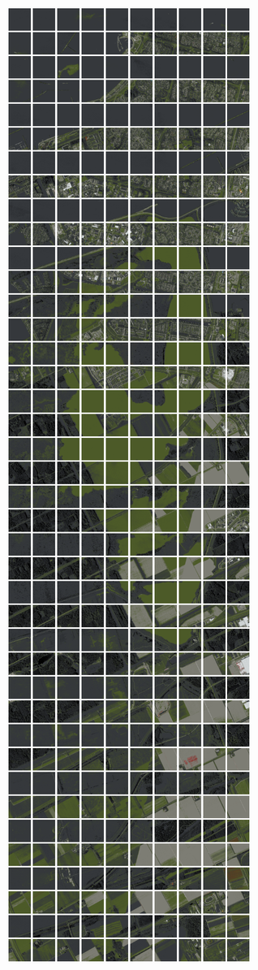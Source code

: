 <html>
<div>
<img src="https://github.com/HakkaTjakka/NL_TILE_MAP/blob/main/18/626/-1054/r.6260.-10540.png" height="44" width="44">
<img src="https://github.com/HakkaTjakka/NL_TILE_MAP/blob/main/18/626/-1054/r.6261.-10540.png" height="44" width="44">
<img src="https://github.com/HakkaTjakka/NL_TILE_MAP/blob/main/18/626/-1054/r.6262.-10540.png" height="44" width="44">
<img src="https://github.com/HakkaTjakka/NL_TILE_MAP/blob/main/18/626/-1054/r.6263.-10540.png" height="44" width="44">
<img src="https://github.com/HakkaTjakka/NL_TILE_MAP/blob/main/18/626/-1054/r.6264.-10540.png" height="44" width="44">
<img src="https://github.com/HakkaTjakka/NL_TILE_MAP/blob/main/18/626/-1054/r.6265.-10540.png" height="44" width="44">
<img src="https://github.com/HakkaTjakka/NL_TILE_MAP/blob/main/18/626/-1054/r.6266.-10540.png" height="44" width="44">
<img src="https://github.com/HakkaTjakka/NL_TILE_MAP/blob/main/18/626/-1054/r.6267.-10540.png" height="44" width="44">
<img src="https://github.com/HakkaTjakka/NL_TILE_MAP/blob/main/18/626/-1054/r.6268.-10540.png" height="44" width="44">
<img src="https://github.com/HakkaTjakka/NL_TILE_MAP/blob/main/18/626/-1054/r.6269.-10540.png" height="44" width="44">
<img src="https://github.com/HakkaTjakka/NL_TILE_MAP/blob/main/18/627/-1054/r.6270.-10540.png" height="44" width="44">
<img src="https://github.com/HakkaTjakka/NL_TILE_MAP/blob/main/18/627/-1054/r.6271.-10540.png" height="44" width="44">
<img src="https://github.com/HakkaTjakka/NL_TILE_MAP/blob/main/18/627/-1054/r.6272.-10540.png" height="44" width="44">
<img src="https://github.com/HakkaTjakka/NL_TILE_MAP/blob/main/18/627/-1054/r.6273.-10540.png" height="44" width="44">
<img src="https://github.com/HakkaTjakka/NL_TILE_MAP/blob/main/18/627/-1054/r.6274.-10540.png" height="44" width="44">
<img src="https://github.com/HakkaTjakka/NL_TILE_MAP/blob/main/18/627/-1054/r.6275.-10540.png" height="44" width="44">
<img src="https://github.com/HakkaTjakka/NL_TILE_MAP/blob/main/18/627/-1054/r.6276.-10540.png" height="44" width="44">
<img src="https://github.com/HakkaTjakka/NL_TILE_MAP/blob/main/18/627/-1054/r.6277.-10540.png" height="44" width="44">
<img src="https://github.com/HakkaTjakka/NL_TILE_MAP/blob/main/18/627/-1054/r.6278.-10540.png" height="44" width="44">
<img src="https://github.com/HakkaTjakka/NL_TILE_MAP/blob/main/18/627/-1054/r.6279.-10540.png" height="44" width="44">
<br>
<img src="https://github.com/HakkaTjakka/NL_TILE_MAP/blob/main/18/626/-1054/r.6260.-10539.png" height="44" width="44">
<img src="https://github.com/HakkaTjakka/NL_TILE_MAP/blob/main/18/626/-1054/r.6261.-10539.png" height="44" width="44">
<img src="https://github.com/HakkaTjakka/NL_TILE_MAP/blob/main/18/626/-1054/r.6262.-10539.png" height="44" width="44">
<img src="https://github.com/HakkaTjakka/NL_TILE_MAP/blob/main/18/626/-1054/r.6263.-10539.png" height="44" width="44">
<img src="https://github.com/HakkaTjakka/NL_TILE_MAP/blob/main/18/626/-1054/r.6264.-10539.png" height="44" width="44">
<img src="https://github.com/HakkaTjakka/NL_TILE_MAP/blob/main/18/626/-1054/r.6265.-10539.png" height="44" width="44">
<img src="https://github.com/HakkaTjakka/NL_TILE_MAP/blob/main/18/626/-1054/r.6266.-10539.png" height="44" width="44">
<img src="https://github.com/HakkaTjakka/NL_TILE_MAP/blob/main/18/626/-1054/r.6267.-10539.png" height="44" width="44">
<img src="https://github.com/HakkaTjakka/NL_TILE_MAP/blob/main/18/626/-1054/r.6268.-10539.png" height="44" width="44">
<img src="https://github.com/HakkaTjakka/NL_TILE_MAP/blob/main/18/626/-1054/r.6269.-10539.png" height="44" width="44">
<img src="https://github.com/HakkaTjakka/NL_TILE_MAP/blob/main/18/627/-1054/r.6270.-10539.png" height="44" width="44">
<img src="https://github.com/HakkaTjakka/NL_TILE_MAP/blob/main/18/627/-1054/r.6271.-10539.png" height="44" width="44">
<img src="https://github.com/HakkaTjakka/NL_TILE_MAP/blob/main/18/627/-1054/r.6272.-10539.png" height="44" width="44">
<img src="https://github.com/HakkaTjakka/NL_TILE_MAP/blob/main/18/627/-1054/r.6273.-10539.png" height="44" width="44">
<img src="https://github.com/HakkaTjakka/NL_TILE_MAP/blob/main/18/627/-1054/r.6274.-10539.png" height="44" width="44">
<img src="https://github.com/HakkaTjakka/NL_TILE_MAP/blob/main/18/627/-1054/r.6275.-10539.png" height="44" width="44">
<img src="https://github.com/HakkaTjakka/NL_TILE_MAP/blob/main/18/627/-1054/r.6276.-10539.png" height="44" width="44">
<img src="https://github.com/HakkaTjakka/NL_TILE_MAP/blob/main/18/627/-1054/r.6277.-10539.png" height="44" width="44">
<img src="https://github.com/HakkaTjakka/NL_TILE_MAP/blob/main/18/627/-1054/r.6278.-10539.png" height="44" width="44">
<img src="https://github.com/HakkaTjakka/NL_TILE_MAP/blob/main/18/627/-1054/r.6279.-10539.png" height="44" width="44">
<br>
<img src="https://github.com/HakkaTjakka/NL_TILE_MAP/blob/main/18/626/-1054/r.6260.-10538.png" height="44" width="44">
<img src="https://github.com/HakkaTjakka/NL_TILE_MAP/blob/main/18/626/-1054/r.6261.-10538.png" height="44" width="44">
<img src="https://github.com/HakkaTjakka/NL_TILE_MAP/blob/main/18/626/-1054/r.6262.-10538.png" height="44" width="44">
<img src="https://github.com/HakkaTjakka/NL_TILE_MAP/blob/main/18/626/-1054/r.6263.-10538.png" height="44" width="44">
<img src="https://github.com/HakkaTjakka/NL_TILE_MAP/blob/main/18/626/-1054/r.6264.-10538.png" height="44" width="44">
<img src="https://github.com/HakkaTjakka/NL_TILE_MAP/blob/main/18/626/-1054/r.6265.-10538.png" height="44" width="44">
<img src="https://github.com/HakkaTjakka/NL_TILE_MAP/blob/main/18/626/-1054/r.6266.-10538.png" height="44" width="44">
<img src="https://github.com/HakkaTjakka/NL_TILE_MAP/blob/main/18/626/-1054/r.6267.-10538.png" height="44" width="44">
<img src="https://github.com/HakkaTjakka/NL_TILE_MAP/blob/main/18/626/-1054/r.6268.-10538.png" height="44" width="44">
<img src="https://github.com/HakkaTjakka/NL_TILE_MAP/blob/main/18/626/-1054/r.6269.-10538.png" height="44" width="44">
<img src="https://github.com/HakkaTjakka/NL_TILE_MAP/blob/main/18/627/-1054/r.6270.-10538.png" height="44" width="44">
<img src="https://github.com/HakkaTjakka/NL_TILE_MAP/blob/main/18/627/-1054/r.6271.-10538.png" height="44" width="44">
<img src="https://github.com/HakkaTjakka/NL_TILE_MAP/blob/main/18/627/-1054/r.6272.-10538.png" height="44" width="44">
<img src="https://github.com/HakkaTjakka/NL_TILE_MAP/blob/main/18/627/-1054/r.6273.-10538.png" height="44" width="44">
<img src="https://github.com/HakkaTjakka/NL_TILE_MAP/blob/main/18/627/-1054/r.6274.-10538.png" height="44" width="44">
<img src="https://github.com/HakkaTjakka/NL_TILE_MAP/blob/main/18/627/-1054/r.6275.-10538.png" height="44" width="44">
<img src="https://github.com/HakkaTjakka/NL_TILE_MAP/blob/main/18/627/-1054/r.6276.-10538.png" height="44" width="44">
<img src="https://github.com/HakkaTjakka/NL_TILE_MAP/blob/main/18/627/-1054/r.6277.-10538.png" height="44" width="44">
<img src="https://github.com/HakkaTjakka/NL_TILE_MAP/blob/main/18/627/-1054/r.6278.-10538.png" height="44" width="44">
<img src="https://github.com/HakkaTjakka/NL_TILE_MAP/blob/main/18/627/-1054/r.6279.-10538.png" height="44" width="44">
<br>
<img src="https://github.com/HakkaTjakka/NL_TILE_MAP/blob/main/18/626/-1054/r.6260.-10537.png" height="44" width="44">
<img src="https://github.com/HakkaTjakka/NL_TILE_MAP/blob/main/18/626/-1054/r.6261.-10537.png" height="44" width="44">
<img src="https://github.com/HakkaTjakka/NL_TILE_MAP/blob/main/18/626/-1054/r.6262.-10537.png" height="44" width="44">
<img src="https://github.com/HakkaTjakka/NL_TILE_MAP/blob/main/18/626/-1054/r.6263.-10537.png" height="44" width="44">
<img src="https://github.com/HakkaTjakka/NL_TILE_MAP/blob/main/18/626/-1054/r.6264.-10537.png" height="44" width="44">
<img src="https://github.com/HakkaTjakka/NL_TILE_MAP/blob/main/18/626/-1054/r.6265.-10537.png" height="44" width="44">
<img src="https://github.com/HakkaTjakka/NL_TILE_MAP/blob/main/18/626/-1054/r.6266.-10537.png" height="44" width="44">
<img src="https://github.com/HakkaTjakka/NL_TILE_MAP/blob/main/18/626/-1054/r.6267.-10537.png" height="44" width="44">
<img src="https://github.com/HakkaTjakka/NL_TILE_MAP/blob/main/18/626/-1054/r.6268.-10537.png" height="44" width="44">
<img src="https://github.com/HakkaTjakka/NL_TILE_MAP/blob/main/18/626/-1054/r.6269.-10537.png" height="44" width="44">
<img src="https://github.com/HakkaTjakka/NL_TILE_MAP/blob/main/18/627/-1054/r.6270.-10537.png" height="44" width="44">
<img src="https://github.com/HakkaTjakka/NL_TILE_MAP/blob/main/18/627/-1054/r.6271.-10537.png" height="44" width="44">
<img src="https://github.com/HakkaTjakka/NL_TILE_MAP/blob/main/18/627/-1054/r.6272.-10537.png" height="44" width="44">
<img src="https://github.com/HakkaTjakka/NL_TILE_MAP/blob/main/18/627/-1054/r.6273.-10537.png" height="44" width="44">
<img src="https://github.com/HakkaTjakka/NL_TILE_MAP/blob/main/18/627/-1054/r.6274.-10537.png" height="44" width="44">
<img src="https://github.com/HakkaTjakka/NL_TILE_MAP/blob/main/18/627/-1054/r.6275.-10537.png" height="44" width="44">
<img src="https://github.com/HakkaTjakka/NL_TILE_MAP/blob/main/18/627/-1054/r.6276.-10537.png" height="44" width="44">
<img src="https://github.com/HakkaTjakka/NL_TILE_MAP/blob/main/18/627/-1054/r.6277.-10537.png" height="44" width="44">
<img src="https://github.com/HakkaTjakka/NL_TILE_MAP/blob/main/18/627/-1054/r.6278.-10537.png" height="44" width="44">
<img src="https://github.com/HakkaTjakka/NL_TILE_MAP/blob/main/18/627/-1054/r.6279.-10537.png" height="44" width="44">
<br>
<img src="https://github.com/HakkaTjakka/NL_TILE_MAP/blob/main/18/626/-1054/r.6260.-10536.png" height="44" width="44">
<img src="https://github.com/HakkaTjakka/NL_TILE_MAP/blob/main/18/626/-1054/r.6261.-10536.png" height="44" width="44">
<img src="https://github.com/HakkaTjakka/NL_TILE_MAP/blob/main/18/626/-1054/r.6262.-10536.png" height="44" width="44">
<img src="https://github.com/HakkaTjakka/NL_TILE_MAP/blob/main/18/626/-1054/r.6263.-10536.png" height="44" width="44">
<img src="https://github.com/HakkaTjakka/NL_TILE_MAP/blob/main/18/626/-1054/r.6264.-10536.png" height="44" width="44">
<img src="https://github.com/HakkaTjakka/NL_TILE_MAP/blob/main/18/626/-1054/r.6265.-10536.png" height="44" width="44">
<img src="https://github.com/HakkaTjakka/NL_TILE_MAP/blob/main/18/626/-1054/r.6266.-10536.png" height="44" width="44">
<img src="https://github.com/HakkaTjakka/NL_TILE_MAP/blob/main/18/626/-1054/r.6267.-10536.png" height="44" width="44">
<img src="https://github.com/HakkaTjakka/NL_TILE_MAP/blob/main/18/626/-1054/r.6268.-10536.png" height="44" width="44">
<img src="https://github.com/HakkaTjakka/NL_TILE_MAP/blob/main/18/626/-1054/r.6269.-10536.png" height="44" width="44">
<img src="https://github.com/HakkaTjakka/NL_TILE_MAP/blob/main/18/627/-1054/r.6270.-10536.png" height="44" width="44">
<img src="https://github.com/HakkaTjakka/NL_TILE_MAP/blob/main/18/627/-1054/r.6271.-10536.png" height="44" width="44">
<img src="https://github.com/HakkaTjakka/NL_TILE_MAP/blob/main/18/627/-1054/r.6272.-10536.png" height="44" width="44">
<img src="https://github.com/HakkaTjakka/NL_TILE_MAP/blob/main/18/627/-1054/r.6273.-10536.png" height="44" width="44">
<img src="https://github.com/HakkaTjakka/NL_TILE_MAP/blob/main/18/627/-1054/r.6274.-10536.png" height="44" width="44">
<img src="https://github.com/HakkaTjakka/NL_TILE_MAP/blob/main/18/627/-1054/r.6275.-10536.png" height="44" width="44">
<img src="https://github.com/HakkaTjakka/NL_TILE_MAP/blob/main/18/627/-1054/r.6276.-10536.png" height="44" width="44">
<img src="https://github.com/HakkaTjakka/NL_TILE_MAP/blob/main/18/627/-1054/r.6277.-10536.png" height="44" width="44">
<img src="https://github.com/HakkaTjakka/NL_TILE_MAP/blob/main/18/627/-1054/r.6278.-10536.png" height="44" width="44">
<img src="https://github.com/HakkaTjakka/NL_TILE_MAP/blob/main/18/627/-1054/r.6279.-10536.png" height="44" width="44">
<br>
<img src="https://github.com/HakkaTjakka/NL_TILE_MAP/blob/main/18/626/-1054/r.6260.-10535.png" height="44" width="44">
<img src="https://github.com/HakkaTjakka/NL_TILE_MAP/blob/main/18/626/-1054/r.6261.-10535.png" height="44" width="44">
<img src="https://github.com/HakkaTjakka/NL_TILE_MAP/blob/main/18/626/-1054/r.6262.-10535.png" height="44" width="44">
<img src="https://github.com/HakkaTjakka/NL_TILE_MAP/blob/main/18/626/-1054/r.6263.-10535.png" height="44" width="44">
<img src="https://github.com/HakkaTjakka/NL_TILE_MAP/blob/main/18/626/-1054/r.6264.-10535.png" height="44" width="44">
<img src="https://github.com/HakkaTjakka/NL_TILE_MAP/blob/main/18/626/-1054/r.6265.-10535.png" height="44" width="44">
<img src="https://github.com/HakkaTjakka/NL_TILE_MAP/blob/main/18/626/-1054/r.6266.-10535.png" height="44" width="44">
<img src="https://github.com/HakkaTjakka/NL_TILE_MAP/blob/main/18/626/-1054/r.6267.-10535.png" height="44" width="44">
<img src="https://github.com/HakkaTjakka/NL_TILE_MAP/blob/main/18/626/-1054/r.6268.-10535.png" height="44" width="44">
<img src="https://github.com/HakkaTjakka/NL_TILE_MAP/blob/main/18/626/-1054/r.6269.-10535.png" height="44" width="44">
<img src="https://github.com/HakkaTjakka/NL_TILE_MAP/blob/main/18/627/-1054/r.6270.-10535.png" height="44" width="44">
<img src="https://github.com/HakkaTjakka/NL_TILE_MAP/blob/main/18/627/-1054/r.6271.-10535.png" height="44" width="44">
<img src="https://github.com/HakkaTjakka/NL_TILE_MAP/blob/main/18/627/-1054/r.6272.-10535.png" height="44" width="44">
<img src="https://github.com/HakkaTjakka/NL_TILE_MAP/blob/main/18/627/-1054/r.6273.-10535.png" height="44" width="44">
<img src="https://github.com/HakkaTjakka/NL_TILE_MAP/blob/main/18/627/-1054/r.6274.-10535.png" height="44" width="44">
<img src="https://github.com/HakkaTjakka/NL_TILE_MAP/blob/main/18/627/-1054/r.6275.-10535.png" height="44" width="44">
<img src="https://github.com/HakkaTjakka/NL_TILE_MAP/blob/main/18/627/-1054/r.6276.-10535.png" height="44" width="44">
<img src="https://github.com/HakkaTjakka/NL_TILE_MAP/blob/main/18/627/-1054/r.6277.-10535.png" height="44" width="44">
<img src="https://github.com/HakkaTjakka/NL_TILE_MAP/blob/main/18/627/-1054/r.6278.-10535.png" height="44" width="44">
<img src="https://github.com/HakkaTjakka/NL_TILE_MAP/blob/main/18/627/-1054/r.6279.-10535.png" height="44" width="44">
<br>
<img src="https://github.com/HakkaTjakka/NL_TILE_MAP/blob/main/18/626/-1054/r.6260.-10534.png" height="44" width="44">
<img src="https://github.com/HakkaTjakka/NL_TILE_MAP/blob/main/18/626/-1054/r.6261.-10534.png" height="44" width="44">
<img src="https://github.com/HakkaTjakka/NL_TILE_MAP/blob/main/18/626/-1054/r.6262.-10534.png" height="44" width="44">
<img src="https://github.com/HakkaTjakka/NL_TILE_MAP/blob/main/18/626/-1054/r.6263.-10534.png" height="44" width="44">
<img src="https://github.com/HakkaTjakka/NL_TILE_MAP/blob/main/18/626/-1054/r.6264.-10534.png" height="44" width="44">
<img src="https://github.com/HakkaTjakka/NL_TILE_MAP/blob/main/18/626/-1054/r.6265.-10534.png" height="44" width="44">
<img src="https://github.com/HakkaTjakka/NL_TILE_MAP/blob/main/18/626/-1054/r.6266.-10534.png" height="44" width="44">
<img src="https://github.com/HakkaTjakka/NL_TILE_MAP/blob/main/18/626/-1054/r.6267.-10534.png" height="44" width="44">
<img src="https://github.com/HakkaTjakka/NL_TILE_MAP/blob/main/18/626/-1054/r.6268.-10534.png" height="44" width="44">
<img src="https://github.com/HakkaTjakka/NL_TILE_MAP/blob/main/18/626/-1054/r.6269.-10534.png" height="44" width="44">
<img src="https://github.com/HakkaTjakka/NL_TILE_MAP/blob/main/18/627/-1054/r.6270.-10534.png" height="44" width="44">
<img src="https://github.com/HakkaTjakka/NL_TILE_MAP/blob/main/18/627/-1054/r.6271.-10534.png" height="44" width="44">
<img src="https://github.com/HakkaTjakka/NL_TILE_MAP/blob/main/18/627/-1054/r.6272.-10534.png" height="44" width="44">
<img src="https://github.com/HakkaTjakka/NL_TILE_MAP/blob/main/18/627/-1054/r.6273.-10534.png" height="44" width="44">
<img src="https://github.com/HakkaTjakka/NL_TILE_MAP/blob/main/18/627/-1054/r.6274.-10534.png" height="44" width="44">
<img src="https://github.com/HakkaTjakka/NL_TILE_MAP/blob/main/18/627/-1054/r.6275.-10534.png" height="44" width="44">
<img src="https://github.com/HakkaTjakka/NL_TILE_MAP/blob/main/18/627/-1054/r.6276.-10534.png" height="44" width="44">
<img src="https://github.com/HakkaTjakka/NL_TILE_MAP/blob/main/18/627/-1054/r.6277.-10534.png" height="44" width="44">
<img src="https://github.com/HakkaTjakka/NL_TILE_MAP/blob/main/18/627/-1054/r.6278.-10534.png" height="44" width="44">
<img src="https://github.com/HakkaTjakka/NL_TILE_MAP/blob/main/18/627/-1054/r.6279.-10534.png" height="44" width="44">
<br>
<img src="https://github.com/HakkaTjakka/NL_TILE_MAP/blob/main/18/626/-1054/r.6260.-10533.png" height="44" width="44">
<img src="https://github.com/HakkaTjakka/NL_TILE_MAP/blob/main/18/626/-1054/r.6261.-10533.png" height="44" width="44">
<img src="https://github.com/HakkaTjakka/NL_TILE_MAP/blob/main/18/626/-1054/r.6262.-10533.png" height="44" width="44">
<img src="https://github.com/HakkaTjakka/NL_TILE_MAP/blob/main/18/626/-1054/r.6263.-10533.png" height="44" width="44">
<img src="https://github.com/HakkaTjakka/NL_TILE_MAP/blob/main/18/626/-1054/r.6264.-10533.png" height="44" width="44">
<img src="https://github.com/HakkaTjakka/NL_TILE_MAP/blob/main/18/626/-1054/r.6265.-10533.png" height="44" width="44">
<img src="https://github.com/HakkaTjakka/NL_TILE_MAP/blob/main/18/626/-1054/r.6266.-10533.png" height="44" width="44">
<img src="https://github.com/HakkaTjakka/NL_TILE_MAP/blob/main/18/626/-1054/r.6267.-10533.png" height="44" width="44">
<img src="https://github.com/HakkaTjakka/NL_TILE_MAP/blob/main/18/626/-1054/r.6268.-10533.png" height="44" width="44">
<img src="https://github.com/HakkaTjakka/NL_TILE_MAP/blob/main/18/626/-1054/r.6269.-10533.png" height="44" width="44">
<img src="https://github.com/HakkaTjakka/NL_TILE_MAP/blob/main/18/627/-1054/r.6270.-10533.png" height="44" width="44">
<img src="https://github.com/HakkaTjakka/NL_TILE_MAP/blob/main/18/627/-1054/r.6271.-10533.png" height="44" width="44">
<img src="https://github.com/HakkaTjakka/NL_TILE_MAP/blob/main/18/627/-1054/r.6272.-10533.png" height="44" width="44">
<img src="https://github.com/HakkaTjakka/NL_TILE_MAP/blob/main/18/627/-1054/r.6273.-10533.png" height="44" width="44">
<img src="https://github.com/HakkaTjakka/NL_TILE_MAP/blob/main/18/627/-1054/r.6274.-10533.png" height="44" width="44">
<img src="https://github.com/HakkaTjakka/NL_TILE_MAP/blob/main/18/627/-1054/r.6275.-10533.png" height="44" width="44">
<img src="https://github.com/HakkaTjakka/NL_TILE_MAP/blob/main/18/627/-1054/r.6276.-10533.png" height="44" width="44">
<img src="https://github.com/HakkaTjakka/NL_TILE_MAP/blob/main/18/627/-1054/r.6277.-10533.png" height="44" width="44">
<img src="https://github.com/HakkaTjakka/NL_TILE_MAP/blob/main/18/627/-1054/r.6278.-10533.png" height="44" width="44">
<img src="https://github.com/HakkaTjakka/NL_TILE_MAP/blob/main/18/627/-1054/r.6279.-10533.png" height="44" width="44">
<br>
<img src="https://github.com/HakkaTjakka/NL_TILE_MAP/blob/main/18/626/-1054/r.6260.-10532.png" height="44" width="44">
<img src="https://github.com/HakkaTjakka/NL_TILE_MAP/blob/main/18/626/-1054/r.6261.-10532.png" height="44" width="44">
<img src="https://github.com/HakkaTjakka/NL_TILE_MAP/blob/main/18/626/-1054/r.6262.-10532.png" height="44" width="44">
<img src="https://github.com/HakkaTjakka/NL_TILE_MAP/blob/main/18/626/-1054/r.6263.-10532.png" height="44" width="44">
<img src="https://github.com/HakkaTjakka/NL_TILE_MAP/blob/main/18/626/-1054/r.6264.-10532.png" height="44" width="44">
<img src="https://github.com/HakkaTjakka/NL_TILE_MAP/blob/main/18/626/-1054/r.6265.-10532.png" height="44" width="44">
<img src="https://github.com/HakkaTjakka/NL_TILE_MAP/blob/main/18/626/-1054/r.6266.-10532.png" height="44" width="44">
<img src="https://github.com/HakkaTjakka/NL_TILE_MAP/blob/main/18/626/-1054/r.6267.-10532.png" height="44" width="44">
<img src="https://github.com/HakkaTjakka/NL_TILE_MAP/blob/main/18/626/-1054/r.6268.-10532.png" height="44" width="44">
<img src="https://github.com/HakkaTjakka/NL_TILE_MAP/blob/main/18/626/-1054/r.6269.-10532.png" height="44" width="44">
<img src="https://github.com/HakkaTjakka/NL_TILE_MAP/blob/main/18/627/-1054/r.6270.-10532.png" height="44" width="44">
<img src="https://github.com/HakkaTjakka/NL_TILE_MAP/blob/main/18/627/-1054/r.6271.-10532.png" height="44" width="44">
<img src="https://github.com/HakkaTjakka/NL_TILE_MAP/blob/main/18/627/-1054/r.6272.-10532.png" height="44" width="44">
<img src="https://github.com/HakkaTjakka/NL_TILE_MAP/blob/main/18/627/-1054/r.6273.-10532.png" height="44" width="44">
<img src="https://github.com/HakkaTjakka/NL_TILE_MAP/blob/main/18/627/-1054/r.6274.-10532.png" height="44" width="44">
<img src="https://github.com/HakkaTjakka/NL_TILE_MAP/blob/main/18/627/-1054/r.6275.-10532.png" height="44" width="44">
<img src="https://github.com/HakkaTjakka/NL_TILE_MAP/blob/main/18/627/-1054/r.6276.-10532.png" height="44" width="44">
<img src="https://github.com/HakkaTjakka/NL_TILE_MAP/blob/main/18/627/-1054/r.6277.-10532.png" height="44" width="44">
<img src="https://github.com/HakkaTjakka/NL_TILE_MAP/blob/main/18/627/-1054/r.6278.-10532.png" height="44" width="44">
<img src="https://github.com/HakkaTjakka/NL_TILE_MAP/blob/main/18/627/-1054/r.6279.-10532.png" height="44" width="44">
<br>
<img src="https://github.com/HakkaTjakka/NL_TILE_MAP/blob/main/18/626/-1054/r.6260.-10531.png" height="44" width="44">
<img src="https://github.com/HakkaTjakka/NL_TILE_MAP/blob/main/18/626/-1054/r.6261.-10531.png" height="44" width="44">
<img src="https://github.com/HakkaTjakka/NL_TILE_MAP/blob/main/18/626/-1054/r.6262.-10531.png" height="44" width="44">
<img src="https://github.com/HakkaTjakka/NL_TILE_MAP/blob/main/18/626/-1054/r.6263.-10531.png" height="44" width="44">
<img src="https://github.com/HakkaTjakka/NL_TILE_MAP/blob/main/18/626/-1054/r.6264.-10531.png" height="44" width="44">
<img src="https://github.com/HakkaTjakka/NL_TILE_MAP/blob/main/18/626/-1054/r.6265.-10531.png" height="44" width="44">
<img src="https://github.com/HakkaTjakka/NL_TILE_MAP/blob/main/18/626/-1054/r.6266.-10531.png" height="44" width="44">
<img src="https://github.com/HakkaTjakka/NL_TILE_MAP/blob/main/18/626/-1054/r.6267.-10531.png" height="44" width="44">
<img src="https://github.com/HakkaTjakka/NL_TILE_MAP/blob/main/18/626/-1054/r.6268.-10531.png" height="44" width="44">
<img src="https://github.com/HakkaTjakka/NL_TILE_MAP/blob/main/18/626/-1054/r.6269.-10531.png" height="44" width="44">
<img src="https://github.com/HakkaTjakka/NL_TILE_MAP/blob/main/18/627/-1054/r.6270.-10531.png" height="44" width="44">
<img src="https://github.com/HakkaTjakka/NL_TILE_MAP/blob/main/18/627/-1054/r.6271.-10531.png" height="44" width="44">
<img src="https://github.com/HakkaTjakka/NL_TILE_MAP/blob/main/18/627/-1054/r.6272.-10531.png" height="44" width="44">
<img src="https://github.com/HakkaTjakka/NL_TILE_MAP/blob/main/18/627/-1054/r.6273.-10531.png" height="44" width="44">
<img src="https://github.com/HakkaTjakka/NL_TILE_MAP/blob/main/18/627/-1054/r.6274.-10531.png" height="44" width="44">
<img src="https://github.com/HakkaTjakka/NL_TILE_MAP/blob/main/18/627/-1054/r.6275.-10531.png" height="44" width="44">
<img src="https://github.com/HakkaTjakka/NL_TILE_MAP/blob/main/18/627/-1054/r.6276.-10531.png" height="44" width="44">
<img src="https://github.com/HakkaTjakka/NL_TILE_MAP/blob/main/18/627/-1054/r.6277.-10531.png" height="44" width="44">
<img src="https://github.com/HakkaTjakka/NL_TILE_MAP/blob/main/18/627/-1054/r.6278.-10531.png" height="44" width="44">
<img src="https://github.com/HakkaTjakka/NL_TILE_MAP/blob/main/18/627/-1054/r.6279.-10531.png" height="44" width="44">
<br>
<img src="https://github.com/HakkaTjakka/NL_TILE_MAP/blob/main/18/626/-1053/r.6260.-10530.png" height="44" width="44">
<img src="https://github.com/HakkaTjakka/NL_TILE_MAP/blob/main/18/626/-1053/r.6261.-10530.png" height="44" width="44">
<img src="https://github.com/HakkaTjakka/NL_TILE_MAP/blob/main/18/626/-1053/r.6262.-10530.png" height="44" width="44">
<img src="https://github.com/HakkaTjakka/NL_TILE_MAP/blob/main/18/626/-1053/r.6263.-10530.png" height="44" width="44">
<img src="https://github.com/HakkaTjakka/NL_TILE_MAP/blob/main/18/626/-1053/r.6264.-10530.png" height="44" width="44">
<img src="https://github.com/HakkaTjakka/NL_TILE_MAP/blob/main/18/626/-1053/r.6265.-10530.png" height="44" width="44">
<img src="https://github.com/HakkaTjakka/NL_TILE_MAP/blob/main/18/626/-1053/r.6266.-10530.png" height="44" width="44">
<img src="https://github.com/HakkaTjakka/NL_TILE_MAP/blob/main/18/626/-1053/r.6267.-10530.png" height="44" width="44">
<img src="https://github.com/HakkaTjakka/NL_TILE_MAP/blob/main/18/626/-1053/r.6268.-10530.png" height="44" width="44">
<img src="https://github.com/HakkaTjakka/NL_TILE_MAP/blob/main/18/626/-1053/r.6269.-10530.png" height="44" width="44">
<img src="https://github.com/HakkaTjakka/NL_TILE_MAP/blob/main/18/627/-1053/r.6270.-10530.png" height="44" width="44">
<img src="https://github.com/HakkaTjakka/NL_TILE_MAP/blob/main/18/627/-1053/r.6271.-10530.png" height="44" width="44">
<img src="https://github.com/HakkaTjakka/NL_TILE_MAP/blob/main/18/627/-1053/r.6272.-10530.png" height="44" width="44">
<img src="https://github.com/HakkaTjakka/NL_TILE_MAP/blob/main/18/627/-1053/r.6273.-10530.png" height="44" width="44">
<img src="https://github.com/HakkaTjakka/NL_TILE_MAP/blob/main/18/627/-1053/r.6274.-10530.png" height="44" width="44">
<img src="https://github.com/HakkaTjakka/NL_TILE_MAP/blob/main/18/627/-1053/r.6275.-10530.png" height="44" width="44">
<img src="https://github.com/HakkaTjakka/NL_TILE_MAP/blob/main/18/627/-1053/r.6276.-10530.png" height="44" width="44">
<img src="https://github.com/HakkaTjakka/NL_TILE_MAP/blob/main/18/627/-1053/r.6277.-10530.png" height="44" width="44">
<img src="https://github.com/HakkaTjakka/NL_TILE_MAP/blob/main/18/627/-1053/r.6278.-10530.png" height="44" width="44">
<img src="https://github.com/HakkaTjakka/NL_TILE_MAP/blob/main/18/627/-1053/r.6279.-10530.png" height="44" width="44">
<br>
<img src="https://github.com/HakkaTjakka/NL_TILE_MAP/blob/main/18/626/-1053/r.6260.-10529.png" height="44" width="44">
<img src="https://github.com/HakkaTjakka/NL_TILE_MAP/blob/main/18/626/-1053/r.6261.-10529.png" height="44" width="44">
<img src="https://github.com/HakkaTjakka/NL_TILE_MAP/blob/main/18/626/-1053/r.6262.-10529.png" height="44" width="44">
<img src="https://github.com/HakkaTjakka/NL_TILE_MAP/blob/main/18/626/-1053/r.6263.-10529.png" height="44" width="44">
<img src="https://github.com/HakkaTjakka/NL_TILE_MAP/blob/main/18/626/-1053/r.6264.-10529.png" height="44" width="44">
<img src="https://github.com/HakkaTjakka/NL_TILE_MAP/blob/main/18/626/-1053/r.6265.-10529.png" height="44" width="44">
<img src="https://github.com/HakkaTjakka/NL_TILE_MAP/blob/main/18/626/-1053/r.6266.-10529.png" height="44" width="44">
<img src="https://github.com/HakkaTjakka/NL_TILE_MAP/blob/main/18/626/-1053/r.6267.-10529.png" height="44" width="44">
<img src="https://github.com/HakkaTjakka/NL_TILE_MAP/blob/main/18/626/-1053/r.6268.-10529.png" height="44" width="44">
<img src="https://github.com/HakkaTjakka/NL_TILE_MAP/blob/main/18/626/-1053/r.6269.-10529.png" height="44" width="44">
<img src="https://github.com/HakkaTjakka/NL_TILE_MAP/blob/main/18/627/-1053/r.6270.-10529.png" height="44" width="44">
<img src="https://github.com/HakkaTjakka/NL_TILE_MAP/blob/main/18/627/-1053/r.6271.-10529.png" height="44" width="44">
<img src="https://github.com/HakkaTjakka/NL_TILE_MAP/blob/main/18/627/-1053/r.6272.-10529.png" height="44" width="44">
<img src="https://github.com/HakkaTjakka/NL_TILE_MAP/blob/main/18/627/-1053/r.6273.-10529.png" height="44" width="44">
<img src="https://github.com/HakkaTjakka/NL_TILE_MAP/blob/main/18/627/-1053/r.6274.-10529.png" height="44" width="44">
<img src="https://github.com/HakkaTjakka/NL_TILE_MAP/blob/main/18/627/-1053/r.6275.-10529.png" height="44" width="44">
<img src="https://github.com/HakkaTjakka/NL_TILE_MAP/blob/main/18/627/-1053/r.6276.-10529.png" height="44" width="44">
<img src="https://github.com/HakkaTjakka/NL_TILE_MAP/blob/main/18/627/-1053/r.6277.-10529.png" height="44" width="44">
<img src="https://github.com/HakkaTjakka/NL_TILE_MAP/blob/main/18/627/-1053/r.6278.-10529.png" height="44" width="44">
<img src="https://github.com/HakkaTjakka/NL_TILE_MAP/blob/main/18/627/-1053/r.6279.-10529.png" height="44" width="44">
<br>
<img src="https://github.com/HakkaTjakka/NL_TILE_MAP/blob/main/18/626/-1053/r.6260.-10528.png" height="44" width="44">
<img src="https://github.com/HakkaTjakka/NL_TILE_MAP/blob/main/18/626/-1053/r.6261.-10528.png" height="44" width="44">
<img src="https://github.com/HakkaTjakka/NL_TILE_MAP/blob/main/18/626/-1053/r.6262.-10528.png" height="44" width="44">
<img src="https://github.com/HakkaTjakka/NL_TILE_MAP/blob/main/18/626/-1053/r.6263.-10528.png" height="44" width="44">
<img src="https://github.com/HakkaTjakka/NL_TILE_MAP/blob/main/18/626/-1053/r.6264.-10528.png" height="44" width="44">
<img src="https://github.com/HakkaTjakka/NL_TILE_MAP/blob/main/18/626/-1053/r.6265.-10528.png" height="44" width="44">
<img src="https://github.com/HakkaTjakka/NL_TILE_MAP/blob/main/18/626/-1053/r.6266.-10528.png" height="44" width="44">
<img src="https://github.com/HakkaTjakka/NL_TILE_MAP/blob/main/18/626/-1053/r.6267.-10528.png" height="44" width="44">
<img src="https://github.com/HakkaTjakka/NL_TILE_MAP/blob/main/18/626/-1053/r.6268.-10528.png" height="44" width="44">
<img src="https://github.com/HakkaTjakka/NL_TILE_MAP/blob/main/18/626/-1053/r.6269.-10528.png" height="44" width="44">
<img src="https://github.com/HakkaTjakka/NL_TILE_MAP/blob/main/18/627/-1053/r.6270.-10528.png" height="44" width="44">
<img src="https://github.com/HakkaTjakka/NL_TILE_MAP/blob/main/18/627/-1053/r.6271.-10528.png" height="44" width="44">
<img src="https://github.com/HakkaTjakka/NL_TILE_MAP/blob/main/18/627/-1053/r.6272.-10528.png" height="44" width="44">
<img src="https://github.com/HakkaTjakka/NL_TILE_MAP/blob/main/18/627/-1053/r.6273.-10528.png" height="44" width="44">
<img src="https://github.com/HakkaTjakka/NL_TILE_MAP/blob/main/18/627/-1053/r.6274.-10528.png" height="44" width="44">
<img src="https://github.com/HakkaTjakka/NL_TILE_MAP/blob/main/18/627/-1053/r.6275.-10528.png" height="44" width="44">
<img src="https://github.com/HakkaTjakka/NL_TILE_MAP/blob/main/18/627/-1053/r.6276.-10528.png" height="44" width="44">
<img src="https://github.com/HakkaTjakka/NL_TILE_MAP/blob/main/18/627/-1053/r.6277.-10528.png" height="44" width="44">
<img src="https://github.com/HakkaTjakka/NL_TILE_MAP/blob/main/18/627/-1053/r.6278.-10528.png" height="44" width="44">
<img src="https://github.com/HakkaTjakka/NL_TILE_MAP/blob/main/18/627/-1053/r.6279.-10528.png" height="44" width="44">
<br>
<img src="https://github.com/HakkaTjakka/NL_TILE_MAP/blob/main/18/626/-1053/r.6260.-10527.png" height="44" width="44">
<img src="https://github.com/HakkaTjakka/NL_TILE_MAP/blob/main/18/626/-1053/r.6261.-10527.png" height="44" width="44">
<img src="https://github.com/HakkaTjakka/NL_TILE_MAP/blob/main/18/626/-1053/r.6262.-10527.png" height="44" width="44">
<img src="https://github.com/HakkaTjakka/NL_TILE_MAP/blob/main/18/626/-1053/r.6263.-10527.png" height="44" width="44">
<img src="https://github.com/HakkaTjakka/NL_TILE_MAP/blob/main/18/626/-1053/r.6264.-10527.png" height="44" width="44">
<img src="https://github.com/HakkaTjakka/NL_TILE_MAP/blob/main/18/626/-1053/r.6265.-10527.png" height="44" width="44">
<img src="https://github.com/HakkaTjakka/NL_TILE_MAP/blob/main/18/626/-1053/r.6266.-10527.png" height="44" width="44">
<img src="https://github.com/HakkaTjakka/NL_TILE_MAP/blob/main/18/626/-1053/r.6267.-10527.png" height="44" width="44">
<img src="https://github.com/HakkaTjakka/NL_TILE_MAP/blob/main/18/626/-1053/r.6268.-10527.png" height="44" width="44">
<img src="https://github.com/HakkaTjakka/NL_TILE_MAP/blob/main/18/626/-1053/r.6269.-10527.png" height="44" width="44">
<img src="https://github.com/HakkaTjakka/NL_TILE_MAP/blob/main/18/627/-1053/r.6270.-10527.png" height="44" width="44">
<img src="https://github.com/HakkaTjakka/NL_TILE_MAP/blob/main/18/627/-1053/r.6271.-10527.png" height="44" width="44">
<img src="https://github.com/HakkaTjakka/NL_TILE_MAP/blob/main/18/627/-1053/r.6272.-10527.png" height="44" width="44">
<img src="https://github.com/HakkaTjakka/NL_TILE_MAP/blob/main/18/627/-1053/r.6273.-10527.png" height="44" width="44">
<img src="https://github.com/HakkaTjakka/NL_TILE_MAP/blob/main/18/627/-1053/r.6274.-10527.png" height="44" width="44">
<img src="https://github.com/HakkaTjakka/NL_TILE_MAP/blob/main/18/627/-1053/r.6275.-10527.png" height="44" width="44">
<img src="https://github.com/HakkaTjakka/NL_TILE_MAP/blob/main/18/627/-1053/r.6276.-10527.png" height="44" width="44">
<img src="https://github.com/HakkaTjakka/NL_TILE_MAP/blob/main/18/627/-1053/r.6277.-10527.png" height="44" width="44">
<img src="https://github.com/HakkaTjakka/NL_TILE_MAP/blob/main/18/627/-1053/r.6278.-10527.png" height="44" width="44">
<img src="https://github.com/HakkaTjakka/NL_TILE_MAP/blob/main/18/627/-1053/r.6279.-10527.png" height="44" width="44">
<br>
<img src="https://github.com/HakkaTjakka/NL_TILE_MAP/blob/main/18/626/-1053/r.6260.-10526.png" height="44" width="44">
<img src="https://github.com/HakkaTjakka/NL_TILE_MAP/blob/main/18/626/-1053/r.6261.-10526.png" height="44" width="44">
<img src="https://github.com/HakkaTjakka/NL_TILE_MAP/blob/main/18/626/-1053/r.6262.-10526.png" height="44" width="44">
<img src="https://github.com/HakkaTjakka/NL_TILE_MAP/blob/main/18/626/-1053/r.6263.-10526.png" height="44" width="44">
<img src="https://github.com/HakkaTjakka/NL_TILE_MAP/blob/main/18/626/-1053/r.6264.-10526.png" height="44" width="44">
<img src="https://github.com/HakkaTjakka/NL_TILE_MAP/blob/main/18/626/-1053/r.6265.-10526.png" height="44" width="44">
<img src="https://github.com/HakkaTjakka/NL_TILE_MAP/blob/main/18/626/-1053/r.6266.-10526.png" height="44" width="44">
<img src="https://github.com/HakkaTjakka/NL_TILE_MAP/blob/main/18/626/-1053/r.6267.-10526.png" height="44" width="44">
<img src="https://github.com/HakkaTjakka/NL_TILE_MAP/blob/main/18/626/-1053/r.6268.-10526.png" height="44" width="44">
<img src="https://github.com/HakkaTjakka/NL_TILE_MAP/blob/main/18/626/-1053/r.6269.-10526.png" height="44" width="44">
<img src="https://github.com/HakkaTjakka/NL_TILE_MAP/blob/main/18/627/-1053/r.6270.-10526.png" height="44" width="44">
<img src="https://github.com/HakkaTjakka/NL_TILE_MAP/blob/main/18/627/-1053/r.6271.-10526.png" height="44" width="44">
<img src="https://github.com/HakkaTjakka/NL_TILE_MAP/blob/main/18/627/-1053/r.6272.-10526.png" height="44" width="44">
<img src="https://github.com/HakkaTjakka/NL_TILE_MAP/blob/main/18/627/-1053/r.6273.-10526.png" height="44" width="44">
<img src="https://github.com/HakkaTjakka/NL_TILE_MAP/blob/main/18/627/-1053/r.6274.-10526.png" height="44" width="44">
<img src="https://github.com/HakkaTjakka/NL_TILE_MAP/blob/main/18/627/-1053/r.6275.-10526.png" height="44" width="44">
<img src="https://github.com/HakkaTjakka/NL_TILE_MAP/blob/main/18/627/-1053/r.6276.-10526.png" height="44" width="44">
<img src="https://github.com/HakkaTjakka/NL_TILE_MAP/blob/main/18/627/-1053/r.6277.-10526.png" height="44" width="44">
<img src="https://github.com/HakkaTjakka/NL_TILE_MAP/blob/main/18/627/-1053/r.6278.-10526.png" height="44" width="44">
<img src="https://github.com/HakkaTjakka/NL_TILE_MAP/blob/main/18/627/-1053/r.6279.-10526.png" height="44" width="44">
<br>
<img src="https://github.com/HakkaTjakka/NL_TILE_MAP/blob/main/18/626/-1053/r.6260.-10525.png" height="44" width="44">
<img src="https://github.com/HakkaTjakka/NL_TILE_MAP/blob/main/18/626/-1053/r.6261.-10525.png" height="44" width="44">
<img src="https://github.com/HakkaTjakka/NL_TILE_MAP/blob/main/18/626/-1053/r.6262.-10525.png" height="44" width="44">
<img src="https://github.com/HakkaTjakka/NL_TILE_MAP/blob/main/18/626/-1053/r.6263.-10525.png" height="44" width="44">
<img src="https://github.com/HakkaTjakka/NL_TILE_MAP/blob/main/18/626/-1053/r.6264.-10525.png" height="44" width="44">
<img src="https://github.com/HakkaTjakka/NL_TILE_MAP/blob/main/18/626/-1053/r.6265.-10525.png" height="44" width="44">
<img src="https://github.com/HakkaTjakka/NL_TILE_MAP/blob/main/18/626/-1053/r.6266.-10525.png" height="44" width="44">
<img src="https://github.com/HakkaTjakka/NL_TILE_MAP/blob/main/18/626/-1053/r.6267.-10525.png" height="44" width="44">
<img src="https://github.com/HakkaTjakka/NL_TILE_MAP/blob/main/18/626/-1053/r.6268.-10525.png" height="44" width="44">
<img src="https://github.com/HakkaTjakka/NL_TILE_MAP/blob/main/18/626/-1053/r.6269.-10525.png" height="44" width="44">
<img src="https://github.com/HakkaTjakka/NL_TILE_MAP/blob/main/18/627/-1053/r.6270.-10525.png" height="44" width="44">
<img src="https://github.com/HakkaTjakka/NL_TILE_MAP/blob/main/18/627/-1053/r.6271.-10525.png" height="44" width="44">
<img src="https://github.com/HakkaTjakka/NL_TILE_MAP/blob/main/18/627/-1053/r.6272.-10525.png" height="44" width="44">
<img src="https://github.com/HakkaTjakka/NL_TILE_MAP/blob/main/18/627/-1053/r.6273.-10525.png" height="44" width="44">
<img src="https://github.com/HakkaTjakka/NL_TILE_MAP/blob/main/18/627/-1053/r.6274.-10525.png" height="44" width="44">
<img src="https://github.com/HakkaTjakka/NL_TILE_MAP/blob/main/18/627/-1053/r.6275.-10525.png" height="44" width="44">
<img src="https://github.com/HakkaTjakka/NL_TILE_MAP/blob/main/18/627/-1053/r.6276.-10525.png" height="44" width="44">
<img src="https://github.com/HakkaTjakka/NL_TILE_MAP/blob/main/18/627/-1053/r.6277.-10525.png" height="44" width="44">
<img src="https://github.com/HakkaTjakka/NL_TILE_MAP/blob/main/18/627/-1053/r.6278.-10525.png" height="44" width="44">
<img src="https://github.com/HakkaTjakka/NL_TILE_MAP/blob/main/18/627/-1053/r.6279.-10525.png" height="44" width="44">
<br>
<img src="https://github.com/HakkaTjakka/NL_TILE_MAP/blob/main/18/626/-1053/r.6260.-10524.png" height="44" width="44">
<img src="https://github.com/HakkaTjakka/NL_TILE_MAP/blob/main/18/626/-1053/r.6261.-10524.png" height="44" width="44">
<img src="https://github.com/HakkaTjakka/NL_TILE_MAP/blob/main/18/626/-1053/r.6262.-10524.png" height="44" width="44">
<img src="https://github.com/HakkaTjakka/NL_TILE_MAP/blob/main/18/626/-1053/r.6263.-10524.png" height="44" width="44">
<img src="https://github.com/HakkaTjakka/NL_TILE_MAP/blob/main/18/626/-1053/r.6264.-10524.png" height="44" width="44">
<img src="https://github.com/HakkaTjakka/NL_TILE_MAP/blob/main/18/626/-1053/r.6265.-10524.png" height="44" width="44">
<img src="https://github.com/HakkaTjakka/NL_TILE_MAP/blob/main/18/626/-1053/r.6266.-10524.png" height="44" width="44">
<img src="https://github.com/HakkaTjakka/NL_TILE_MAP/blob/main/18/626/-1053/r.6267.-10524.png" height="44" width="44">
<img src="https://github.com/HakkaTjakka/NL_TILE_MAP/blob/main/18/626/-1053/r.6268.-10524.png" height="44" width="44">
<img src="https://github.com/HakkaTjakka/NL_TILE_MAP/blob/main/18/626/-1053/r.6269.-10524.png" height="44" width="44">
<img src="https://github.com/HakkaTjakka/NL_TILE_MAP/blob/main/18/627/-1053/r.6270.-10524.png" height="44" width="44">
<img src="https://github.com/HakkaTjakka/NL_TILE_MAP/blob/main/18/627/-1053/r.6271.-10524.png" height="44" width="44">
<img src="https://github.com/HakkaTjakka/NL_TILE_MAP/blob/main/18/627/-1053/r.6272.-10524.png" height="44" width="44">
<img src="https://github.com/HakkaTjakka/NL_TILE_MAP/blob/main/18/627/-1053/r.6273.-10524.png" height="44" width="44">
<img src="https://github.com/HakkaTjakka/NL_TILE_MAP/blob/main/18/627/-1053/r.6274.-10524.png" height="44" width="44">
<img src="https://github.com/HakkaTjakka/NL_TILE_MAP/blob/main/18/627/-1053/r.6275.-10524.png" height="44" width="44">
<img src="https://github.com/HakkaTjakka/NL_TILE_MAP/blob/main/18/627/-1053/r.6276.-10524.png" height="44" width="44">
<img src="https://github.com/HakkaTjakka/NL_TILE_MAP/blob/main/18/627/-1053/r.6277.-10524.png" height="44" width="44">
<img src="https://github.com/HakkaTjakka/NL_TILE_MAP/blob/main/18/627/-1053/r.6278.-10524.png" height="44" width="44">
<img src="https://github.com/HakkaTjakka/NL_TILE_MAP/blob/main/18/627/-1053/r.6279.-10524.png" height="44" width="44">
<br>
<img src="https://github.com/HakkaTjakka/NL_TILE_MAP/blob/main/18/626/-1053/r.6260.-10523.png" height="44" width="44">
<img src="https://github.com/HakkaTjakka/NL_TILE_MAP/blob/main/18/626/-1053/r.6261.-10523.png" height="44" width="44">
<img src="https://github.com/HakkaTjakka/NL_TILE_MAP/blob/main/18/626/-1053/r.6262.-10523.png" height="44" width="44">
<img src="https://github.com/HakkaTjakka/NL_TILE_MAP/blob/main/18/626/-1053/r.6263.-10523.png" height="44" width="44">
<img src="https://github.com/HakkaTjakka/NL_TILE_MAP/blob/main/18/626/-1053/r.6264.-10523.png" height="44" width="44">
<img src="https://github.com/HakkaTjakka/NL_TILE_MAP/blob/main/18/626/-1053/r.6265.-10523.png" height="44" width="44">
<img src="https://github.com/HakkaTjakka/NL_TILE_MAP/blob/main/18/626/-1053/r.6266.-10523.png" height="44" width="44">
<img src="https://github.com/HakkaTjakka/NL_TILE_MAP/blob/main/18/626/-1053/r.6267.-10523.png" height="44" width="44">
<img src="https://github.com/HakkaTjakka/NL_TILE_MAP/blob/main/18/626/-1053/r.6268.-10523.png" height="44" width="44">
<img src="https://github.com/HakkaTjakka/NL_TILE_MAP/blob/main/18/626/-1053/r.6269.-10523.png" height="44" width="44">
<img src="https://github.com/HakkaTjakka/NL_TILE_MAP/blob/main/18/627/-1053/r.6270.-10523.png" height="44" width="44">
<img src="https://github.com/HakkaTjakka/NL_TILE_MAP/blob/main/18/627/-1053/r.6271.-10523.png" height="44" width="44">
<img src="https://github.com/HakkaTjakka/NL_TILE_MAP/blob/main/18/627/-1053/r.6272.-10523.png" height="44" width="44">
<img src="https://github.com/HakkaTjakka/NL_TILE_MAP/blob/main/18/627/-1053/r.6273.-10523.png" height="44" width="44">
<img src="https://github.com/HakkaTjakka/NL_TILE_MAP/blob/main/18/627/-1053/r.6274.-10523.png" height="44" width="44">
<img src="https://github.com/HakkaTjakka/NL_TILE_MAP/blob/main/18/627/-1053/r.6275.-10523.png" height="44" width="44">
<img src="https://github.com/HakkaTjakka/NL_TILE_MAP/blob/main/18/627/-1053/r.6276.-10523.png" height="44" width="44">
<img src="https://github.com/HakkaTjakka/NL_TILE_MAP/blob/main/18/627/-1053/r.6277.-10523.png" height="44" width="44">
<img src="https://github.com/HakkaTjakka/NL_TILE_MAP/blob/main/18/627/-1053/r.6278.-10523.png" height="44" width="44">
<img src="https://github.com/HakkaTjakka/NL_TILE_MAP/blob/main/18/627/-1053/r.6279.-10523.png" height="44" width="44">
<br>
<img src="https://github.com/HakkaTjakka/NL_TILE_MAP/blob/main/18/626/-1053/r.6260.-10522.png" height="44" width="44">
<img src="https://github.com/HakkaTjakka/NL_TILE_MAP/blob/main/18/626/-1053/r.6261.-10522.png" height="44" width="44">
<img src="https://github.com/HakkaTjakka/NL_TILE_MAP/blob/main/18/626/-1053/r.6262.-10522.png" height="44" width="44">
<img src="https://github.com/HakkaTjakka/NL_TILE_MAP/blob/main/18/626/-1053/r.6263.-10522.png" height="44" width="44">
<img src="https://github.com/HakkaTjakka/NL_TILE_MAP/blob/main/18/626/-1053/r.6264.-10522.png" height="44" width="44">
<img src="https://github.com/HakkaTjakka/NL_TILE_MAP/blob/main/18/626/-1053/r.6265.-10522.png" height="44" width="44">
<img src="https://github.com/HakkaTjakka/NL_TILE_MAP/blob/main/18/626/-1053/r.6266.-10522.png" height="44" width="44">
<img src="https://github.com/HakkaTjakka/NL_TILE_MAP/blob/main/18/626/-1053/r.6267.-10522.png" height="44" width="44">
<img src="https://github.com/HakkaTjakka/NL_TILE_MAP/blob/main/18/626/-1053/r.6268.-10522.png" height="44" width="44">
<img src="https://github.com/HakkaTjakka/NL_TILE_MAP/blob/main/18/626/-1053/r.6269.-10522.png" height="44" width="44">
<img src="https://github.com/HakkaTjakka/NL_TILE_MAP/blob/main/18/627/-1053/r.6270.-10522.png" height="44" width="44">
<img src="https://github.com/HakkaTjakka/NL_TILE_MAP/blob/main/18/627/-1053/r.6271.-10522.png" height="44" width="44">
<img src="https://github.com/HakkaTjakka/NL_TILE_MAP/blob/main/18/627/-1053/r.6272.-10522.png" height="44" width="44">
<img src="https://github.com/HakkaTjakka/NL_TILE_MAP/blob/main/18/627/-1053/r.6273.-10522.png" height="44" width="44">
<img src="https://github.com/HakkaTjakka/NL_TILE_MAP/blob/main/18/627/-1053/r.6274.-10522.png" height="44" width="44">
<img src="https://github.com/HakkaTjakka/NL_TILE_MAP/blob/main/18/627/-1053/r.6275.-10522.png" height="44" width="44">
<img src="https://github.com/HakkaTjakka/NL_TILE_MAP/blob/main/18/627/-1053/r.6276.-10522.png" height="44" width="44">
<img src="https://github.com/HakkaTjakka/NL_TILE_MAP/blob/main/18/627/-1053/r.6277.-10522.png" height="44" width="44">
<img src="https://github.com/HakkaTjakka/NL_TILE_MAP/blob/main/18/627/-1053/r.6278.-10522.png" height="44" width="44">
<img src="https://github.com/HakkaTjakka/NL_TILE_MAP/blob/main/18/627/-1053/r.6279.-10522.png" height="44" width="44">
<br>
<img src="https://github.com/HakkaTjakka/NL_TILE_MAP/blob/main/18/626/-1053/r.6260.-10521.png" height="44" width="44">
<img src="https://github.com/HakkaTjakka/NL_TILE_MAP/blob/main/18/626/-1053/r.6261.-10521.png" height="44" width="44">
<img src="https://github.com/HakkaTjakka/NL_TILE_MAP/blob/main/18/626/-1053/r.6262.-10521.png" height="44" width="44">
<img src="https://github.com/HakkaTjakka/NL_TILE_MAP/blob/main/18/626/-1053/r.6263.-10521.png" height="44" width="44">
<img src="https://github.com/HakkaTjakka/NL_TILE_MAP/blob/main/18/626/-1053/r.6264.-10521.png" height="44" width="44">
<img src="https://github.com/HakkaTjakka/NL_TILE_MAP/blob/main/18/626/-1053/r.6265.-10521.png" height="44" width="44">
<img src="https://github.com/HakkaTjakka/NL_TILE_MAP/blob/main/18/626/-1053/r.6266.-10521.png" height="44" width="44">
<img src="https://github.com/HakkaTjakka/NL_TILE_MAP/blob/main/18/626/-1053/r.6267.-10521.png" height="44" width="44">
<img src="https://github.com/HakkaTjakka/NL_TILE_MAP/blob/main/18/626/-1053/r.6268.-10521.png" height="44" width="44">
<img src="https://github.com/HakkaTjakka/NL_TILE_MAP/blob/main/18/626/-1053/r.6269.-10521.png" height="44" width="44">
<img src="https://github.com/HakkaTjakka/NL_TILE_MAP/blob/main/18/627/-1053/r.6270.-10521.png" height="44" width="44">
<img src="https://github.com/HakkaTjakka/NL_TILE_MAP/blob/main/18/627/-1053/r.6271.-10521.png" height="44" width="44">
<img src="https://github.com/HakkaTjakka/NL_TILE_MAP/blob/main/18/627/-1053/r.6272.-10521.png" height="44" width="44">
<img src="https://github.com/HakkaTjakka/NL_TILE_MAP/blob/main/18/627/-1053/r.6273.-10521.png" height="44" width="44">
<img src="https://github.com/HakkaTjakka/NL_TILE_MAP/blob/main/18/627/-1053/r.6274.-10521.png" height="44" width="44">
<img src="https://github.com/HakkaTjakka/NL_TILE_MAP/blob/main/18/627/-1053/r.6275.-10521.png" height="44" width="44">
<img src="https://github.com/HakkaTjakka/NL_TILE_MAP/blob/main/18/627/-1053/r.6276.-10521.png" height="44" width="44">
<img src="https://github.com/HakkaTjakka/NL_TILE_MAP/blob/main/18/627/-1053/r.6277.-10521.png" height="44" width="44">
<img src="https://github.com/HakkaTjakka/NL_TILE_MAP/blob/main/18/627/-1053/r.6278.-10521.png" height="44" width="44">
<img src="https://github.com/HakkaTjakka/NL_TILE_MAP/blob/main/18/627/-1053/r.6279.-10521.png" height="44" width="44">
<br>
</div>
</html>

